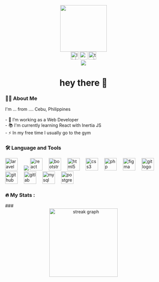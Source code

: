 <div align="center"> <img height="150" src="https://camo.githubusercontent.com/62da68eb62b1e5f175f7d1f0191dd89a653d7908feb22d37d4a0ab07365d6791/68747470733a2f2f6d656469612e67697068792e636f6d2f6d656469612f4d3967624264396e6244724f5475314d71782f67697068792e676966" /> </div>
<div align="center"> <img src="https://img.shields.io/static/v1?message=LinkedIn&logo=linkedin&label=&color=0077B5&logoColor=white&labelColor=&style=for-the-badge" height="25" alt="linkedin logo" /> <img src="https://img.shields.io/static/v1?message=Youtube&logo=youtube&label=&color=FF0000&logoColor=white&labelColor=&style=for-the-badge" height="25" alt="youtube logo" /> <img src="https://img.shields.io/static/v1?message=Twitter&logo=twitter&label=&color=1DA1F2&logoColor=white&labelColor=&style=for-the-badge" height="25" alt="twitter logo" /> </div>
<div align="center"> <img src="https://visitor-badge.laobi.icu/badge?page_id=maurodesouza.maurodesouza&" /> </div>
<h1 align="center">hey there 👋</h1>
<h3 align="left">👩‍💻 About Me</h3>
<p align="left">I'm ... from .... Cebu, Philippines<br><br>- 🔭 I’m working as a Web Developer<br>- 📚 I'm currently learning React with Inertia JS<br>- ⚡ In my free time I usually go to the gym</p>
<h3 align="left">🛠 Language and Tools</h3>
<div align="left"> <img src="https://cdn.jsdelivr.net/gh/devicons/devicon/icons/laravel/laravel-plain-wordmark.svg" height="40" alt="laravel logo" /> <img width="12" /> <img src="https://tailwindcss.com/_next/static/media/tailwindcss-mark.3c5441fc7a190fb1800d4a5c7f07ba4b1345a9c8.svg"/> <img src="https://cdn.jsdelivr.net/gh/devicons/devicon/icons/react/react-original-wordmark.svg" height="40" alt="react logo" /> <img width="12" /> <img src="https://cdn.jsdelivr.net/gh/devicons/devicon/icons/bootstrap/bootstrap-plain-wordmark.svg" height="40" alt="bootstrap logo" /> <img width="12" /> <img src="https://cdn.jsdelivr.net/gh/devicons/devicon/icons/html5/html5-plain-wordmark.svg" height="40" alt="html5 logo" /> <img width="12" /> <img src="https://cdn.jsdelivr.net/gh/devicons/devicon/icons/css3/css3-plain-wordmark.svg" height="40" alt="css3 logo" /> <img width="12" /> <img src="https://cdn.jsdelivr.net/gh/devicons/devicon/icons/php/php-plain.svg" height="40" alt="php logo" /> <img width="12" /> <img src="https://cdn.jsdelivr.net/gh/devicons/devicon/icons/figma/figma-original.svg" height="40" alt="figma logo" /> <img width="12" /> <img src="https://cdn.jsdelivr.net/gh/devicons/devicon/icons/git/git-plain-wordmark.svg" height="40" alt="git logo" /> <img width="12" /> <img src="https://cdn.jsdelivr.net/gh/devicons/devicon/icons/github/github-original-wordmark.svg" height="40" alt="github logo" /> <img width="12" /> <img src="https://cdn.jsdelivr.net/gh/devicons/devicon/icons/gitlab/gitlab-original-wordmark.svg" height="40" alt="gitlab logo" /> <img width="12" /> <img src="https://cdn.jsdelivr.net/gh/devicons/devicon/icons/mysql/mysql-plain-wordmark.svg" height="40" alt="mysql logo" /> <img width="12" /> <img src="https://cdn.jsdelivr.net/gh/devicons/devicon/icons/postgresql/postgresql-plain-wordmark.svg" height="40" alt="postgresql logo" /> </div>
<h3 align="left">🔥 My Stats :</h3>
###

<div align="center">
  <img src="https://streak-stats.demolab.com?user=maurodesouza&locale=en&mode=daily&theme=dark&hide_border=false&border_radius=5&order=3" height="220" alt="streak graph"  />
</div>

###
